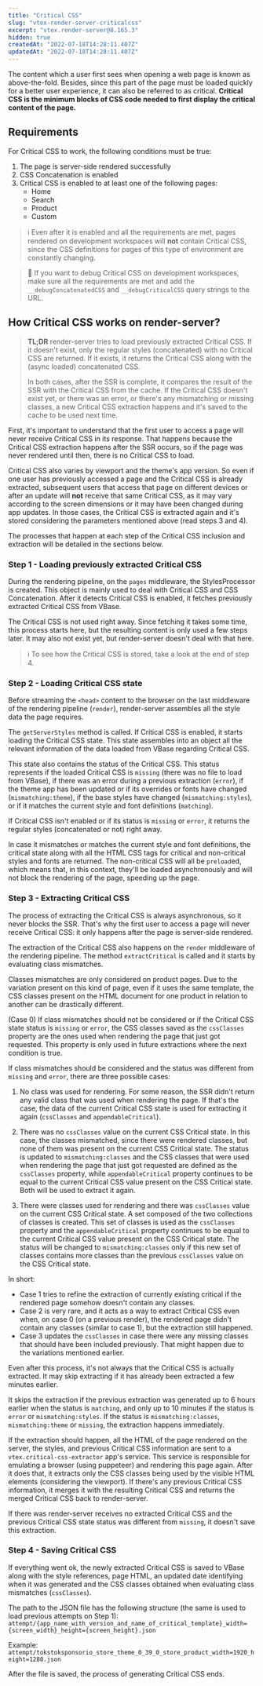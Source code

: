 ```yaml
---
title: "Critical CSS"
slug: "vtex-render-server-criticalcss"
excerpt: "vtex.render-server@8.165.3"
hidden: true
createdAt: "2022-07-18T14:28:11.407Z"
updatedAt: "2022-07-18T14:28:11.407Z"
---
```

The content which a user first sees when opening a web page is known as above-the-fold. Besides, since this part of the page must be loaded quickly for a better user experience, it can also be referred to as critical. **Critical CSS is the minimum blocks of CSS code needed to first display the critical content of the page.**

## Requirements

For Critical CSS to work, the following conditions must be true:

1. The page is server-side rendered successfully
2. CSS Concatenation is enabled
3. Critical CSS is enabled to at least one of the following pages:
    - Home
    - Search
    - Product
    - Custom

> ℹ️ Even after it is enabled and all the requirements are met, pages rendered on development workspaces will **not** contain Critical CSS, since the CSS definitions for pages of this type of environment are constantly changing.


> 🔧 If you want to debug Critical CSS on development workspaces, make sure all the requirements are met and add the `__debugConcatenatedCSS` and `__debugCriticalCSS` query strings to the URL.


## How Critical CSS works on render-server?

> **TL;DR** render-server tries to load previously extracted Critical CSS. If it doesn't exist, only the regular styles (concatenated) with no Critical CSS are returned. If it exists, it returns the Critical CSS along with the (async loaded) concatenated CSS.
> 
> In both cases, after the SSR is complete, it compares the result of the SSR with the Critical CSS from the cache. If the Critical CSS doesn't exist yet, or there was an error, or there's any mismatching or missing classes, a new Critical CSS extraction happens and it's saved to the cache to be used next time.

First, it's important to understand that the first user to access a page will never receive Critical CSS in its response. That happens because the Critical CSS extraction happens after the SSR occurs, so if the page was never rendered until then, there is no Critical CSS to load.

Critical CSS also varies by viewport and the theme's app version. So even if one user has previously accessed a page and the Critical CSS is already extracted, subsequent users that access that page on different devices or after an update will **not** receive that same Critical CSS, as it may vary according to the screen dimensions or it may have been changed during app updates. In those cases, the Critical CSS is extracted again and it's stored considering the parameters mentioned above (read steps 3 and 4).

The processes that happen at each step of the Critical CSS inclusion and extraction will be detailed in the sections below.

### Step 1 - Loading previously extracted Critical CSS

During the rendering pipeline, on the `pages` middleware, the StylesProcessor is created. This object is mainly used to deal with Critical CSS and CSS Concatenation. After it detects Critical CSS is enabled, it fetches previously extracted Critical CSS from VBase.

The Critical CSS is not used right away. Since fetching it takes some time, this process starts here, but the resulting content is only used a few steps later. It may also not exist yet, but render-server doesn't deal with that here.

> ℹ️ To see how the Critical CSS is stored, take a look at the end of step 4.

### Step 2 - Loading Critical CSS state

Before streaming the `<head>` content to the browser on the last middleware of the rendering pipeline (`render`), render-server assembles all the style data the page requires.

The `getServerStyles` method is called. If Critical CSS is enabled, it starts loading the Critical CSS state. This state assembles into an object all the relevant information of the data loaded from VBase regarding Critical CSS.

This state also contains the status of the Critical CSS. This status represents 
if the loaded Critical CSS is `missing` (there was no file to load from VBase), if there was an error during a previous extraction (`error`), if the theme app has been updated or if its overrides or fonts have changed (`mismatching:theme`), if the base styles have changed (`mismatching:styles`), or if it matches the current style and font definitions (`matching`).

If Critical CSS isn't enabled or if its status is `missing` or `error`, it returns the regular styles (concatenated or not) right away.

In case it mismatches or matches the current style and font definitions, the critical state along with all the HTML CSS tags for critical and non-critical styles and fonts are returned. The non-critical CSS will all be `preload`ed, which means that, in this context, they'll be loaded asynchronously and will not block the rendering of the page, speeding up the page.

### Step 3 - Extracting Critical CSS

The process of extracting the Critical CSS is always asynchronous, so it never blocks the SSR. That's why the first user to access a page will never receive Critical CSS: it only happens after the page is server-side rendered.

The extraction of the Critical CSS also happens on the `render` middleware of the rendering pipeline. The method `extractCritical` is called and it starts by evaluating class mismatches.

Classes mismatches are only considered on product pages. Due to the variation present on this kind of page, even if it uses the same template, the CSS classes present on the HTML document for one product in relation to another can be drastically different.

(Case 0) If class mismatches should not be considered or if the Critical CSS state status is `missing` or `error`, the CSS classes saved as the `cssClasses` property are the ones used when rendering the page that just got requested. This property is only used in future extractions where the next condition is true.

If class mismatches should be considered and the status was different from `missing` and `error`, there are three possible cases:

1. No class was used for rendering. For some reason, the SSR didn't return any valid class that was used when rendering the page. If that's the case, the data of the current Critical CSS state is used for extracting it again (`cssClasses` and `appendableCritical`).

2. There was no `cssClasses` value on the current CSS Critical state. In this case, the classes mismatched, since there were rendered classes, but none of them was present on the current CSS Critical state. The status is updated to `mismatching:classes` and the CSS classes that were used when rendering the page that just got requested are defined as the `cssClasses` property, while `appendableCritical` property continues to be equal to the current Critical CSS value present on the CSS Critical state. Both will be used to extract it again.

3. There were classes used for rendering and there was `cssClasses` value on the current CSS Critical state. A set composed of the two collections of classes is created. This set of classes is used as the `cssClasses` property and the `appendableCritical` property continues to be equal to the current Critical CSS value present on the CSS Critical state. The status will be changed to `mismatching:classes` only if this new set of classes contains more classes than the previous `cssClasses` value on the CSS Critical state.


In short:
- Case 1 tries to refine the extraction of currently existing critical if the rendered page somehow doesn't contain any classes. 
- Case 2 is very rare, and it acts as a way to extract Critical CSS even when, on case 0 (on a previous render), the rendered page didn't contain any classes (similar to case 1), but the extraction still happened.
- Case 3 updates the `cssClasses` in case there were any missing classes that should have been included previously. That might happen due to the variations mentioned earlier.

Even after this process, it's not always that the Critical CSS is actually extracted. It may skip extracting if it has already been extracted a few minutes earlier.

It skips the extraction if the previous extraction was generated up to 6 hours earlier when the status is `matching`, and only up to 10 minutes if the status is `error` or `mismatching:styles`. If the status is `mismatching:classes`, `mismatching:theme` or `missing`, the extraction happens immediately. 

If the extraction should happen, all the HTML of the page rendered on the server, the styles, and previous Critical CSS information are sent to a `vtex.critical-css-extractor` app's service. This service is responsible for emulating a browser (using puppeteer) and rendering this page again. After it does that, it extracts only the CSS classes being used by the visible HTML elements (considering the viewport). If there's any previous Critical CSS information, it merges it with the resulting Critical CSS and returns the merged Critical CSS back to render-server. 

If there was render-server receives no extracted Critical CSS and the previous Critical CSS state status was different from `missing`, it doesn't save this extraction.

### Step 4 - Saving Critical CSS

If everything went ok, the newly extracted Critical CSS is saved to VBase along with the style references, page HTML, an updated date identifying when it was generated and the CSS classes obtained when evaluating class mismatches (`cssClasses`).

The path to the JSON file has the following structure (the same is used to load previous attempts on Step 1):
`attempt/{app_name_with_version_and_name_of_critical_template}_width={screen_width}_height={screen_height}.json`

Example:
`attempt/tokstoksponsorio_store_theme_0_39_0_store_product_width=1920_height=1280.json`

After the file is saved, the process of generating Critical CSS ends.